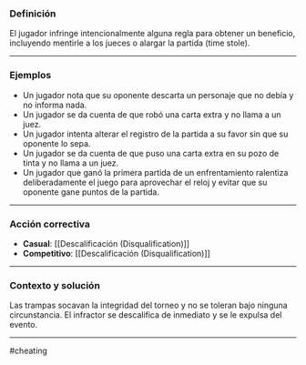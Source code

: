 ### Definición
El jugador infringe intencionalmente alguna regla para obtener un beneficio, incluyendo mentirle a los jueces o alargar la partida (time stole).

---
### Ejemplos
- Un jugador nota que su oponente descarta un personaje que no debía y no informa nada.
- Un jugador se da cuenta de que robó una carta extra y no llama a un juez.
- Un jugador intenta alterar el registro de la partida a su favor sin que su oponente lo sepa.
- Un jugador se da cuenta de que puso una carta extra en su pozo de tinta y no llama a un juez. 
- Un jugador que ganó la primera partida de un enfrentamiento ralentiza deliberadamente el juego para aprovechar el reloj y evitar que su oponente gane puntos de la partida.  

---
### Acción correctiva

- **Casual**: [[Descalificación (Disqualification)]]
- **Competitivo**: [[Descalificación (Disqualification)]]

---
### Contexto y solución
Las trampas socavan la integridad del torneo y no se toleran bajo ninguna circunstancia. El infractor se descalifica de inmediato y se le expulsa del evento.  

---
#cheating
